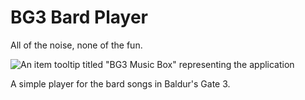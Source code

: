 # BG3 Bard Player

All of the noise, none of the fun.

![An item tooltip titled "BG3 Music Box" representing the application](/public/images/social_2560.png)

A simple player for the bard songs in Baldur's Gate 3.

